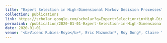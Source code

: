 ```yaml
---
title: "Expert Selection in High-Dimensional Markov Decision Processes"
collection: publications
link: https://scholar.google.com/scholar?q=Expert+Selection+in+High-Dimensional+Markov+Decision+Processes
permalink: /publication/2020-01-01-Expert-Selection-in-High-Dimensional-Markov-Decision-Processes
date: 2020-01-01
venue: '<b>Vicenc Rubies-Royo</b>*, Eric Mazumdar*, Roy Dong*, Claire Tomlin and S Shankar Sastry. In the proceedings of the IEEE 59th Conference on Decision and Control (CDC)'
---
```

<!-- Abstract: In this work we present a multi-armed bandit framework for online expert selection in Markov decision processes and demonstrate its use in high-dimensional settings. Our method takes a set of candidate expert policies and switches between them to rapidly identify the best performing expert using a variant of the classical upper confidence bound algorithm, thus ensuring low regret in the overall performance of the system. This is useful in applications where several expert policies may be available, and one needs to be selected at run-time for the underlying environment. -->
<!-- Use [Google Scholar](https://scholar.google.com/scholar?q=A+Classification-based+Approach+for+Approximate+Reachability){:target="_blank"} for full citation
citation: '<b>Vicenç Rubies-Royo</b>, David Fridovich-Keil, Sylvia Herbert and Claire Tomlin, &quot;A Classification-based Approach for Approximate Reachability.&quot; In the proceedings of the International Conference on Robotics and Automation (ICRA), 2019.' -->